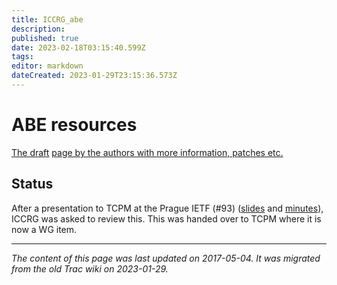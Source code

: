 ```yaml
---
title: ICCRG_abe
description: 
published: true
date: 2023-02-18T03:15:40.599Z
tags: 
editor: markdown
dateCreated: 2023-01-29T23:15:36.573Z
---
```


# ABE resources 
[The draft](https://tools.ietf.org/html/draft-ietf-tcpm-alternativebackoff-ecn)
[page by the authors with more information, patches etc.](http://heim.ifi.uio.no/naeemk/research/ABE/)

## Status
After a presentation to TCPM at the Prague IETF (#93) ([slides](https://www.ietf.org/proceedings/93/slides/slides-93-tcpm-9.pdf) and [minutes](https://www.ietf.org/proceedings/93/minutes/minutes-93-tcpm)), ICCRG was asked to review this. This was handed over to TCPM where it is now a WG item.
&nbsp;
&nbsp;
&nbsp;

---

*The content of this page was last updated on 2017-05-04. It was migrated from the old Trac wiki on 2023-01-29.*